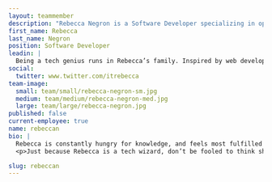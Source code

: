 ```yaml
---
layout: teammember
description: "Rebecca Negron is a Software Developer specializing in open source development at ThinkShout, a full service digital agency and B-Corp that specializes in nonprofit tech, digital strategy, website development, accessible design, and brand work."
first_name: Rebecca
last_name: Negron
position: Software Developer
leadin: |
  Being a tech genius runs in Rebecca’s family. Inspired by web development from a young age, she still gets a thrill every time she sees the front end of code.
social:
  twitter: www.twitter.com/itrebecca
team-image:
  small: team/small/rebecca-negron-sm.jpg
  medium: team/medium/rebecca-negron-med.jpg
  large: team/large/rebecca-negron.jpg
published: false
current-employee: true
name: rebeccan
bio: |
  Rebecca is constantly hungry for knowledge, and feels most fulfilled when she’s not only able to learn, but when she’s able to use her extensive tech expertise to teach others and form meaningful, human connections. It makes sense, then, why Rebecca chose to combine her passion for coding with her love of the nonprofit world-- focusing not only on web development, but the communities these organizations serve. Her passion for nonprofit work was fueled by the first thing Rebecca built with code: a website for a non-profit that tutored LatinX children to help them learn English. Ever since, Rebecca landed developing jobs with mission driven organizations; from redesigning websites in higher education, to a web development role with Food & Water Watch (an environmental non-profit).
  <p>Just because Rebecca is a tech wizard, don’t be fooled to think she only focuses on her (very impressive) work. She is also a fierce activist for social and environmental issues; she spent years volunteering for an environmental non-profit doing outreach to the LatinX community in Texas in order to ban fracking. (Yeah. Be impressed-- we sure are!) When Rebecca isn’t busy making computer coding magic or fighting for change, she’s an avid long distance runner, nature enthusiast, and film photographer.

slug: rebeccan
---
```


